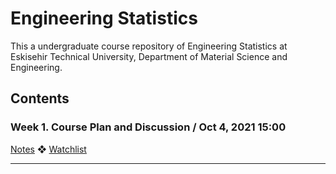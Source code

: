 # Engineering Statistics

This a undergraduate course repository of Engineering Statistics at Eskisehir Technical University, Department of Material Science and Engineering.

## Contents

### Week 1. Course Plan and Discussion / Oct 4, 2021 15:00

[Notes]() ❖ [Watchlist](https://github.com/mcavs/Theoretical_Hypothesis_Testing/tree/main/WatchList) 

---

